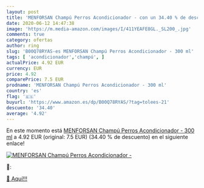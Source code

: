 ```yaml
---
layout: post
title: 'MENFORSAN Champú Perros Acondicionador - con un 34.40 % de descuento'
date: 2020-06-12 14:47:38
image: 'https://m.media-amazon.com/images/I/411YEAFE8GL._SL200_.jpg'
comments: true
category: ofertas
author: ring
slug: 'B00Q78RYAS-es MENFORSAN Champú Perros Acondicionador - 300 ml'
tags: [ 'acondicionador','champú', ]
actualPrice: 4.92 EUR
currency: EUR
price: 4.92
comparePrice: 7.5 EUR
prodname: 'MENFORSAN Champú Perros Acondicionador - 300 ml'
country: 'es'
flag: '🇪🇸'
buyurl: 'https://www.amazon.es/dp/B00Q78RYAS/?tag=tolees-21'
descuento: '34.40'
average: '4.92'
---
```


En este momento está [MENFORSAN Champú Perros Acondicionador - 300 ml](https://www.amazon.es/dp/B00Q78RYAS/?tag=tolees-21) a 4.92 EUR (original: 7.5 EUR) (34.40 %  de descuento) en el siguiente enlace!

[![MENFORSAN Champú Perros Acondicionador -](https://m.media-amazon.com/images/I/411YEAFE8GL._SL200_.jpg)](https://www.amazon.es/dp/B00Q78RYAS/?tag=tolees-21)

🔎:


[🛒 Aquí!!!](https://www.amazon.es/dp/B00Q78RYAS/?tag=tolees-21)
